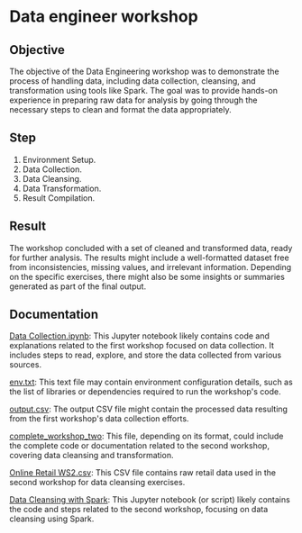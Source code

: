 # Data engineer workshop
## Objective
The objective of the Data Engineering workshop was to demonstrate the process of handling data, including data collection, cleansing, and transformation using tools like Spark. The goal was to provide hands-on experience in preparing raw data for analysis by going through the necessary steps to clean and format the data appropriately.

## Step
1. Environment Setup.
2. Data Collection.
3. Data Cleansing.
4. Data Transformation.
5. Result Compilation.

## Result
The workshop concluded with a set of cleaned and transformed data, ready for further analysis. The results might include a well-formatted dataset free from inconsistencies, missing values, and irrelevant information. Depending on the specific exercises, there might also be some insights or summaries generated as part of the final output.

## Documentation
[Data Collection.ipynb](https://github.com/micsupasun/practice_code/blob/main/data_engineer/dataengineer_workshop/workshop_one_data_collection/Data%20Collection.ipynb): This Jupyter notebook likely contains code and explanations related to the first workshop focused on data collection. It includes steps to read, explore, and store the data collected from various sources.

[env.txt](https://github.com/micsupasun/practice_code/blob/main/data_engineer/dataengineer_workshop/workshop_one_data_collection/env.txt): This text file may contain environment configuration details, such as the list of libraries or dependencies required to run the workshop's code.

[output.csv](https://github.com/micsupasun/practice_code/blob/main/data_engineer/dataengineer_workshop/workshop_one_data_collection/output.csv): The output CSV file might contain the processed data resulting from the first workshop's data collection efforts.

[complete_workshop_two](https://github.com/micsupasun/practice_code/blob/main/data_engineer/dataengineer_workshop/workshop2_data_cleansing_with_spark/complete_workshop_two): This file, depending on its format, could include the complete code or documentation related to the second workshop, covering data cleansing and transformation.

[Online Retail WS2.csv](https://github.com/micsupasun/practice_code/blob/main/data_engineer/dataengineer_workshop/workshop2_data_cleansing_with_spark/Online%20Retail%20WS2.csv): This CSV file contains raw retail data used in the second workshop for data cleansing exercises.

[Data Cleansing with Spark](https://github.com/micsupasun/practice_code/blob/main/data_engineer/dataengineer_workshop/workshop2_data_cleansing_with_spark/Data%20Cleansing%20with%20Spark): This Jupyter notebook (or script) likely contains the code and steps related to the second workshop, focusing on data cleansing using Spark.
